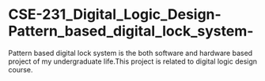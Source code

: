 # CSE-231_Digital_Logic_Design-Pattern_based_digital_lock_system-
Pattern based digital lock system is the both software and hardware based project of my undergraduate life.This project is related to digital logic design course.
